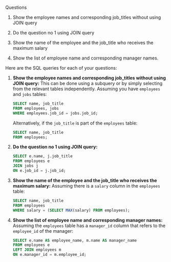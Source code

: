 

Questions

1. Show the employee names and corresponding job_titles without using JOIN query
    
2. Do the question no 1 using JOIN query
    
3. Show the name of the employee and the job_title who receives the maximum salary
    
4. Show the list of employee name and corresponding manager names.
    

Here are the SQL queries for each of your questions:

1. **Show the employee names and corresponding job_titles without using JOIN query:**
   This can be done using a subquery or by simply selecting from the relevant tables independently. Assuming you have `employees` and `jobs` tables:

   ```sql
   SELECT name, job_title
   FROM employees, jobs
   WHERE employees.job_id = jobs.job_id;
   ```

   Alternatively, if the `job_title` is part of the `employees` table:

   ```sql
   SELECT name, job_title
   FROM employees;
   ```

2. **Do the question no 1 using JOIN query:**

   ```sql
   SELECT e.name, j.job_title
   FROM employees e
   JOIN jobs j
   ON e.job_id = j.job_id;
   ```

3. **Show the name of the employee and the job_title who receives the maximum salary:**
   Assuming there is a `salary` column in the `employees` table:

   ```sql
   SELECT name, job_title
   FROM employees
   WHERE salary = (SELECT MAX(salary) FROM employees);
   ```

4. **Show the list of employee name and corresponding manager names:**
   Assuming the `employees` table has a `manager_id` column that refers to the `employee_id` of the manager:

   ```sql
   SELECT e.name AS employee_name, m.name AS manager_name
   FROM employees e
   LEFT JOIN employees m
   ON e.manager_id = m.employee_id;
   ```

